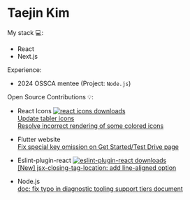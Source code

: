 Taejin Kim
============

My stack 💻: 
- React
- Next.js

Experience:
- 2024 OSSCA mentee (Project: `Node.js`)

Open Source Contributions 💡:
- React Icons <a href="https://npmjs.com/react-icons"><img src="https://img.shields.io/npm/dm/react-icons.svg?style=plastic&logo=npm&label=&color=9cf" alt="react icons downloads" /></a> <br>
[Update tabler icons](https://github.com/react-icons/react-icons/pull/811) <br/>
[Resolve incorrect rendering of some colored icons](https://github.com/react-icons/react-icons/pull/830)

- Flutter website <br>
[Fix special key omission on Get Started/Test Drive page](https://github.com/flutter/website/pull/10721)

- Eslint-plugin-react <a href="https://npmjs.com/eslint-plugin-react"><img src="https://img.shields.io/npm/dm/eslint-plugin-react.svg?style=plastic&logo=npm&label=&color=9cf" alt="eslint-plugin-react downloads" /></a> <br>
[[New] jsx-closing-tag-location: add line-aligned option](https://github.com/jsx-eslint/eslint-plugin-react/pull/3777)

- Node.js <br>
[doc: fix typo in diagnostic tooling support tiers document](https://github.com/nodejs/node/pull/54058)

